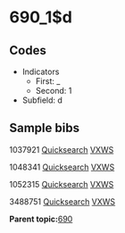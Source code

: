 # 690\_1$d

## Codes

-   Indicators
    -   First: \_
    -   Second: 1
-   Subfield: d

## Sample bibs

1037921 [Quicksearch](https://search.library.yale.edu/catalog/1037921) [VXWS](http://prodorbis.library.yale.edu:7014/vxws/GetHoldingsService?bibId=1037921)

1048341 [Quicksearch](https://search.library.yale.edu/catalog/1048341) [VXWS](http://prodorbis.library.yale.edu:7014/vxws/GetHoldingsService?bibId=1048341)

1052315 [Quicksearch](https://search.library.yale.edu/catalog/1052315) [VXWS](http://prodorbis.library.yale.edu:7014/vxws/GetHoldingsService?bibId=1052315)

3488751 [Quicksearch](https://search.library.yale.edu/catalog/3488751) [VXWS](http://prodorbis.library.yale.edu:7014/vxws/GetHoldingsService?bibId=3488751)

**Parent topic:**[690](../../tags/690/690.md)

